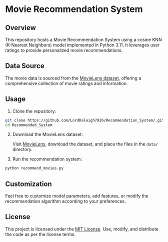# Movie Recommendation System

## Overview

This repository hosts a Movie Recommendation System using a cosine KNN (K-Nearest Neighbors) model implemented in Python 3.11. It leverages user ratings to provide personalized movie recommendations.

## Data Source

The movie data is sourced from the [MovieLens dataset](https://grouplens.org/datasets/movielens/latest/), offering a comprehensive collection of movie ratings and information.

## Usage

1. Clone the repository:

```bash
git clone https://github.com/LordRaleigh7926/Recommendation_System/.git
cd Recommended_System
```

2. Download the MovieLens dataset:

   Visit [MovieLens](https://grouplens.org/datasets/movielens/latest/), download the dataset, and place the files in the `data/` directory.

3. Run the recommendation system:

```bash
python recommend_movies.py
```


## Customization

Feel free to customize model parameters, add features, or modify the recommendation algorithm according to your preferences.

## License

This project is licensed under the [MIT License](LICENSE). Use, modify, and distribute the code as per the license terms.

